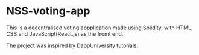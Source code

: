 # NSS-voting-app
This is a decentralised voting appplication made using Solidity, with HTML, CSS and JavaScript(React.js) as the fromt end.

The project was inspired by DappUniversity tutorials,
